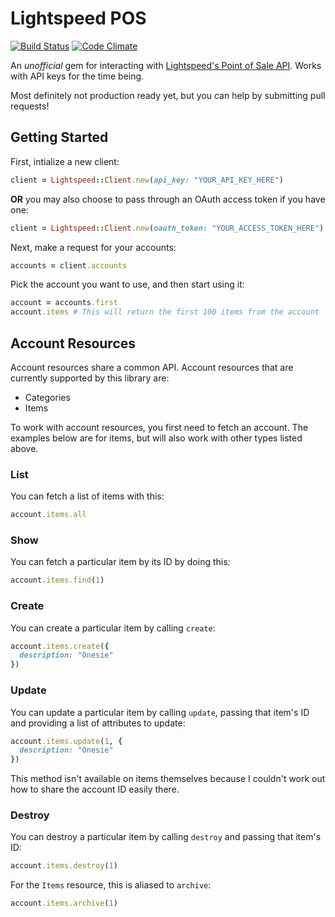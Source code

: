 # Lightspeed POS

[![Build Status](https://travis-ci.org/radar/lightspeed-pos.svg?branch=master)](https://travis-ci.org/radar/lightspeed-pos)
[![Code Climate](https://codeclimate.com/github/radar/lightspeed-pos/badges/gpa.svg)](https://codeclimate.com/github/radar/lightspeed-pos)


An _unofficial_ gem for interacting with [Lightspeed's Point of Sale API](http://www.lightspeedpos.com/retail/help/developers/api/basics/). Works with API keys for the time being.

Most definitely not production ready yet, but you can help by submitting pull requests!

## Getting Started

First, intialize a new client:

```ruby
client = Lightspeed::Client.new(api_key: "YOUR_API_KEY_HERE")
```

**OR** you may also choose to pass through an OAuth access token if you have one:

```ruby
client = Lightspeed::Client.new(oauth_token: "YOUR_ACCESS_TOKEN_HERE")
```

Next, make a request for your accounts:

```ruby
accounts = client.accounts
```

Pick the account you want to use, and then start using it:

```ruby
account = accounts.first
account.items # This will return the first 100 items from the account
```

## Account Resources

Account resources share a common API. Account resources that are currently supported by this library are:

* Categories
* Items

To work with account resources, you first need to fetch an account. The examples below are for items, but will also work with other types listed above.

### List

You can fetch a list of items with this:

```ruby
account.items.all
```

### Show

You can fetch a particular item by its ID by doing this:

```ruby
account.items.find(1)
```

### Create

You can create a particular item by calling `create`:

```ruby
account.items.create({
  description: "Onesie"
})
```

### Update

You can update a particular item by calling `update`, passing that item's ID and providing a list of attributes to update:

```ruby
account.items.update(1, {
  description: "Onesie"
})
```

This method isn't available on items themselves because I couldn't work out how to share the account ID easily there.

### Destroy

You can destroy a particular item by calling `destroy` and passing that item's ID:

```ruby
account.items.destroy(1)
```

For the `Items` resource, this is aliased to `archive`:

```ruby
account.items.archive(1)
```

